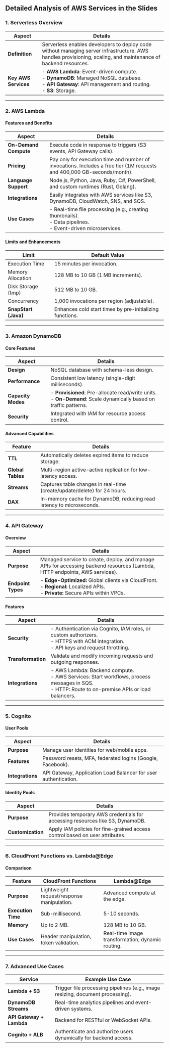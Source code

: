 ## **Detailed Analysis of AWS Services in the Slides**

### **1. Serverless Overview**

| **Aspect**           | **Details**                                                                                                                                                   |
| -------------------- | ------------------------------------------------------------------------------------------------------------------------------------------------------------- |
| **Definition**       | Serverless enables developers to deploy code without managing server infrastructure. AWS handles provisioning, scaling, and maintenance of backend resources. |
| **Key AWS Services** | - **AWS Lambda**: Event-driven compute.<br> - **DynamoDB**: Managed NoSQL database.<br> - **API Gateway**: API management and routing.<br> - **S3**: Storage. |

---

### **2. AWS Lambda**

#### **Features and Benefits**

| **Aspect**            | **Details**                                                                                                             |
| --------------------- | ----------------------------------------------------------------------------------------------------------------------- |
| **On-Demand Compute** | Execute code in response to triggers (S3 events, API Gateway calls).                                                    |
| **Pricing**           | Pay only for execution time and number of invocations. Includes a free tier (1M requests and 400,000 GB-seconds/month). |
| **Language Support**  | Node.js, Python, Java, Ruby, C#, PowerShell, and custom runtimes (Rust, Golang).                                        |
| **Integrations**      | Easily integrates with AWS services like S3, DynamoDB, CloudWatch, SNS, and SQS.                                        |
| **Use Cases**         | - Real-time file processing (e.g., creating thumbnails). <br> - Data pipelines. <br> - Event-driven microservices.      |

#### **Limits and Enhancements**

| **Limit**            | **Default Value**                                        |
| -------------------- | -------------------------------------------------------- |
| Execution Time       | 15 minutes per invocation.                               |
| Memory Allocation    | 128 MB to 10 GB (1 MB increments).                       |
| Disk Storage (tmp)   | 512 MB to 10 GB.                                         |
| Concurrency          | 1,000 invocations per region (adjustable).               |
| **SnapStart (Java)** | Enhances cold start times by pre-initializing functions. |

---

### **3. Amazon DynamoDB**

#### **Core Features**

| **Aspect**         | **Details**                                                                                                         |
| ------------------ | ------------------------------------------------------------------------------------------------------------------- |
| **Design**         | NoSQL database with schema-less design.                                                                             |
| **Performance**    | Consistent low latency (single-digit milliseconds).                                                                 |
| **Capacity Modes** | - **Provisioned**: Pre-allocate read/write units.<br> - **On-Demand**: Scale dynamically based on traffic patterns. |
| **Security**       | Integrated with IAM for resource access control.                                                                    |

#### **Advanced Capabilities**

| **Feature**       | **Details**                                                              |
| ----------------- | ------------------------------------------------------------------------ |
| **TTL**           | Automatically deletes expired items to reduce storage.                   |
| **Global Tables** | Multi-region active-active replication for low-latency access.           |
| **Streams**       | Captures table changes in real-time (create/update/delete) for 24 hours. |
| **DAX**           | In-memory cache for DynamoDB, reducing read latency to microseconds.     |

---

### **4. API Gateway**

#### **Overview**

| **Aspect**         | **Details**                                                                                                                          |
| ------------------ | ------------------------------------------------------------------------------------------------------------------------------------ |
| **Purpose**        | Managed service to create, deploy, and manage APIs for accessing backend resources (Lambda, HTTP endpoints, AWS services).           |
| **Endpoint Types** | - **Edge-Optimized:** Global clients via CloudFront.<br> - **Regional:** Localized APIs.<br> - **Private:** Secure APIs within VPCs. |

#### **Features**

| **Aspect**         | **Details**                                                                                                                                          |
| ------------------ | ---------------------------------------------------------------------------------------------------------------------------------------------------- |
| **Security**       | - Authentication via Cognito, IAM roles, or custom authorizers.<br> - HTTPS with ACM integration.<br> - API keys and request throttling.             |
| **Transformation** | Validate and modify incoming requests and outgoing responses.                                                                                        |
| **Integrations**   | - AWS Lambda: Backend compute.<br> - AWS Services: Start workflows, process messages in SQS.<br> - HTTP: Route to on-premise APIs or load balancers. |

---

### **5. Cognito**

#### **User Pools**

| **Aspect**       | **Details**                                                     |
| ---------------- | --------------------------------------------------------------- |
| **Purpose**      | Manage user identities for web/mobile apps.                     |
| **Features**     | Password resets, MFA, federated logins (Google, Facebook).      |
| **Integrations** | API Gateway, Application Load Balancer for user authentication. |

#### **Identity Pools**

| **Aspect**        | **Details**                                                                   |
| ----------------- | ----------------------------------------------------------------------------- |
| **Purpose**       | Provides temporary AWS credentials for accessing resources like S3, DynamoDB. |
| **Customization** | Apply IAM policies for fine-grained access control based on user attributes.  |

---

### **6. CloudFront Functions vs. Lambda@Edge**

#### **Comparison**

| **Feature**        | **CloudFront Functions**                   | **Lambda@Edge**                                  |
| ------------------ | ------------------------------------------ | ------------------------------------------------ |
| **Purpose**        | Lightweight request/response manipulation. | Advanced compute at the edge.                    |
| **Execution Time** | Sub-millisecond.                           | 5-10 seconds.                                    |
| **Memory**         | Up to 2 MB.                                | 128 MB to 10 GB.                                 |
| **Use Cases**      | Header manipulation, token validation.     | Real-time image transformation, dynamic routing. |

---

### **7. Advanced Use Cases**

| **Service**              | **Example Use Case**                                                           |
| ------------------------ | ------------------------------------------------------------------------------ |
| **Lambda + S3**          | Trigger file processing pipelines (e.g., image resizing, document processing). |
| **DynamoDB Streams**     | Real-time analytics pipelines and event-driven systems.                        |
| **API Gateway + Lambda** | Backend for RESTful or WebSocket APIs.                                         |
| **Cognito + ALB**        | Authenticate and authorize users dynamically for backend access.               |
